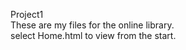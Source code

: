 P r o j e c t 1 
<br> These are my files for the online library.<br>
select Home.html to view from the start.
 
 
